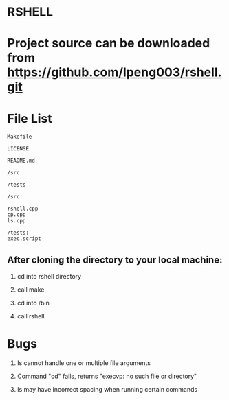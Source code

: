 RSHELL
===
Project source can be downloaded from https://github.com/lpeng003/rshell.git
===

File List
===
```
Makefile

LICENSE

README.md

/src

/tests
```
```
/src:

rshell.cpp
cp.cpp
ls.cpp
```
```
/tests:
exec.script

```
After cloning the directory to your local machine:
---

1. cd into rshell directory

2. call make

3. cd into /bin

4. call rshell

Bugs
===
1. ls cannot handle one or multiple file arguments 

2. Command "cd" fails, returns "execvp: no such file or directory"

3. ls may have incorrect spacing when running certain commands
